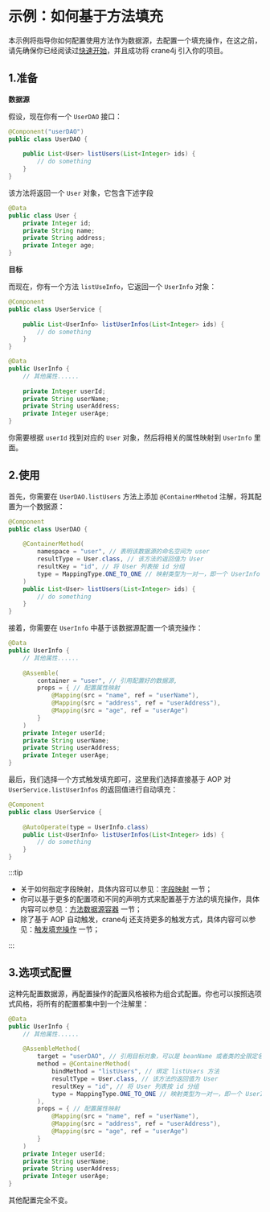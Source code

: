 # 示例：如何基于方法填充

本示例将指导你如何配置使用方法作为数据源，去配置一个填充操作，在这之前，请先确保你已经阅读过[快速开始](./../user_guide/getting_started/getting_started_abstract.md)，并且成功将 crane4j 引入你的项目。

## 1.准备

**数据源**

假设，现在你有一个 `UserDAO` 接口：

~~~java
@Component("userDAO")
public class UserDAO {
  
  	public List<User> listUsers(List<Integer> ids) {
      	// do something
    }
}
~~~

该方法将返回一个 `User` 对象，它包含下述字段

~~~java
@Data
public class User {
    private Integer id;
  	private String name;
  	private String address;
  	private Integer age;
}
~~~

**目标**

而现在，你有一个方法 `listUseInfo`，它返回一个 `UserInfo` 对象：

~~~java
@Component
public class UserService {
  
  	public List<UserInfo> listUserInfos(List<Integer> ids) {
      	// do something
    }
}

@Data
public UserInfo {
    // 其他属性......
  
    private Integer userId;
  	private String userName;
  	private String userAddress;
  	private Integer userAge;
}
~~~

你需要根据 `userId` 找到对应的 `User` 对象，然后将相关的属性映射到 `UserInfo` 里面。

## 2.使用

首先，你需要在 `UserDAO.listUsers` 方法上添加 `@ContainerMhetod` 注解，将其配置为一个数据源：

~~~java
@Component
public class UserDAO {
  
  	@ContainerMethod(
      	namespace = "user", // 表明该数据源的命名空间为 user
      	resultType = User.class, // 该方法的返回值为 User
      	resultKey = "id", // 将 User 列表按 id 分组
      	type = MappingType.ONE_TO_ONE // 映射类型为一对一，即一个 UserInfo 对象对应一个 User 对象
    )
  	public List<User> listUsers(List<Integer> ids) {
      	// do something
    }
}
~~~

接着，你需要在 `UserInfo` 中基于该数据源配置一个填充操作：

~~~java
@Data
public UserInfo {
    // 其他属性......
  
  	@Assemble(
      	container = "user", // 引用配置好的数据源,
      	props = { // 配置属性映射
          	@Mapping(src = "name", ref = "userName"),
            @Mapping(src = "address", ref = "userAddress"),
            @Mapping(src = "age", ref = "userAge")
        }
    )
    private Integer userId;
  	private String userName;
  	private String userAddress;
  	private Integer userAge;
}
~~~

最后，我们选择一个方式触发填充即可，这里我们选择直接基于 AOP 对 `UserService.listUserInfos` 的返回值进行自动填充：

~~~java
@Component
public class UserService {
  
  	@AutoOperate(type = UserInfo.class)
  	public List<UserInfo> listUserInfos(List<Integer> ids) {
      	// do something
    }
}
~~~

:::tip

- 关于如何指定字段映射，具体内容可以参见：[字段映射](./../basic/property_mapping.md) 一节；
- 你可以基于更多的配置项和不同的声明方式来配置基于方法的填充操作，具体内容可以参见：[方法数据源容器](./../basic/container/method_container.md) 一节；
- 除了基于 AOP 自动触发，crane4j 还支持更多的触发方式，具体内容可以参见：[触发填充操作](./../basic/trigger_operation.md) 一节；

:::

## 3.选项式配置

这种先配置数据源，再配置操作的配置风格被称为组合式配置。你也可以按照选项式风格，将所有的配置都集中到一个注解里：

~~~java
@Data
public UserInfo {
    // 其他属性......
  
  	@AssembleMethod(
      	target = "userDAO", // 引用目标对象，可以是 beanName 或者类的全限定名
      	method = @ContainerMethod(
          	bindMethod = "listUsers", // 绑定 listUsers 方法
            resultType = User.class, // 该方法的返回值为 User
            resultKey = "id", // 将 User 列表按 id 分组
            type = MappingType.ONE_TO_ONE // 映射类型为一对一，即一个 UserInfo 对象对应一个 User 对象
        ),
      	props = { // 配置属性映射
          	@Mapping(src = "name", ref = "userName"),
            @Mapping(src = "address", ref = "userAddress"),
            @Mapping(src = "age", ref = "userAge")
        }
    )
    private Integer userId;
  	private String userName;
  	private String userAddress;
  	private Integer userAge;
}
~~~

其他配置完全不变。
